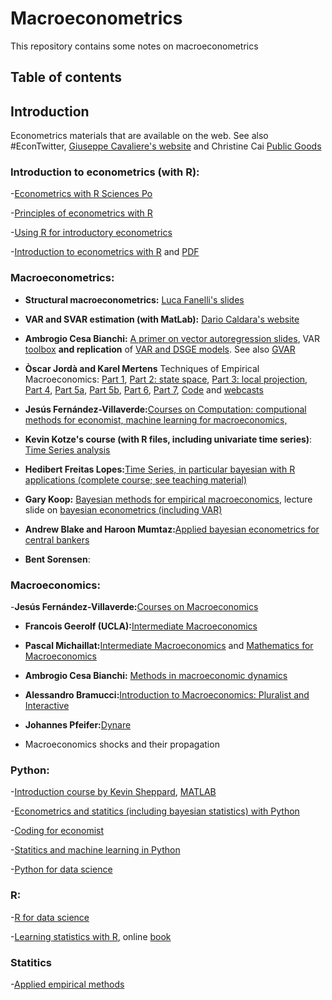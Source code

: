 # Macroeconometrics
This repository contains some notes on macroeconometrics

## Table of contents
## Introduction 
Econometrics materials that are available on the web. See also #EconTwitter, [Giuseppe Cavaliere's website](https://giuseppecavaliere.wixsite.com/giuseppe/econometrics-lecture-notes-and-books) and Christine Cai [Public Goods](https://christinecai.github.io/items/PublicGoods.html)

### Introduction to econometrics (with R):

-[Econometrics with R Sciences Po](https://scpoecon.github.io/ScPoEconometrics/) 

-[Principles of econometrics with R](https://bookdown.org/ccolonescu/RPoE4/)

-[Using R for introductory econometrics](https://www.urfie.net/downloads/PDF/URfIE_web.pdf)

-[Introduction to econometrics with R](https://www.econometrics-with-r.org/index.html) and [PDF](https://www.econometrics-with-r.org/ITER.pdf)



### Macroeconometrics:

- **Structural macroeconometrics:** [Luca Fanelli's slides](https://github.com/andrerecio/macro/blob/main/StructuralMacro_Luca_Fanelli.pdf)

- **VAR and SVAR estimation (with MatLab):** [Dario Caldara's website](https://sites.google.com/view/dariocaldara/teaching)

- **Ambrogio Cesa Bianchi:** [A primer on vector autoregression slides](https://drive.google.com/file/d/14LA-q41ns364CtlkJYxF1h-JgCWM-HCy/view), VAR [toolbox](https://github.com/ambropo/VAR-Toolbox) **and replication** of [VAR and DSGE models](https://sites.google.com/site/ambropo/replications). See also [GVAR](https://drive.google.com/file/d/19HRnTejKMIkHJz3BWXEdLGI49ujLLWDS/view)

- **Òscar Jordà and Karel Mertens** Techniques of Empirical Macroeconomics: [Part 1](https://www.aeaweb.org/content/file?id=17940), [Part 2: state space](https://www.aeaweb.org/content/file?id=17941), [Part 3: local projection](https://www.aeaweb.org/content/file?id=17942), [Part 4](https://assets.aeaweb.org/asset-server/files/17943.pdf), [Part 5a](https://assets.aeaweb.org/asset-server/files/17944.pdf), [Part 5b](https://www.aeaweb.org/content/file?id=17945), [Part 6](https://www.aeaweb.org/content/file?id=17946), [Part 7](https://assets.aeaweb.org/asset-server/files/17947.pdf), [Code](https://sites.google.com/site/oscarjorda/home/local-projections/aea-continuing-education-2023) and [webcasts](https://www.aeaweb.org/conference/cont-ed/2023-webcasts)

- **Jesús Fernández-Villaverde:**[Courses on Computation: computional methods for economist, machine learning for macroeconomics, ](https://www.sas.upenn.edu/~jesusfv/teaching.html)
  
- **Kevin Kotze's course (with R files, including univariate time series)**: [Time Series analysis](https://www.economodel.com/time-series-analysis)

- **Hedibert Freitas Lopes:**[Time Series, in particular bayesian with R applications (complete course; see teaching material)](https://hedibert.org/current-teaching/)

- **Gary Koop:** [Bayesian methods for empirical macroeconomics](https://drive.google.com/file/d/1Ga4WVm9tSpvJ2r-JIjEa8LQC8FTM1jNC/view), lecture slide on [bayesian econometrics (including VAR)](https://sites.google.com/site/garykoop/teaching/sgpe-bayesian-econometrics)

- **Andrew Blake and Haroon Mumtaz:**[Applied bayesian econometrics for central bankers](https://drive.google.com/file/d/1GqkvZi-So2r-kyEXVfKUM4a-Kl6T5Cdv/view)
- **Bent Sorensen**: 

### Macroeconomics:

-**Jesús Fernández-Villaverde:**[Courses on Macroeconomics](https://www.sas.upenn.edu/~jesusfv/teaching.html)

- **Francois Geerolf (UCLA):**[Intermediate Macroeconomics](https://fgeerolf.com/econ102/)

- **Pascal Michaillat:**[Intermediate Macroeconomics](https://pascalmichaillat.org/c4/) and [Mathematics for Macroeconomics](https://pascalmichaillat.org/c3/)

- **Ambrogio Cesa Bianchi:** [Methods in macroeconomic dynamics](https://drive.google.com/file/d/1JgB84T97Uuh3573VwqOPZct3E7ZvpXGb/view)

- **Alessandro Bramucci:**[Introduction to Macroeconomics: Pluralist and Interactive](https://eng.mgwk.de/)

- **Johannes Pfeifer:**[Dynare](https://sites.google.com/site/pfeiferecon/dynare)

- Macroeconomics shocks and their propagation

### Python:

-[Introduction course by Kevin Sheppard](https://www.kevinsheppard.com/teaching/python/), [MATLAB](https://www.kevinsheppard.com/teaching/matlab/notes/) 

-[Econometrics and statitics (including bayesian statistics) with Python](https://github.com/weijie-chen)

-[Coding for economist](https://aeturrell.github.io/coding-for-economists/intro.html#)

-[Statitics and machine learning in Python](https://duchesnay.github.io/pystatsml/)

-[Python for data science](https://aeturrell.github.io/python4DS/welcome.html#)

### R:
-[R for data science](https://r4ds.had.co.nz/)

-[Learning statistics with R](https://learningstatisticswithr.com/), online [book](https://learningstatisticswithr.com/book/)

### Statitics 

-[Applied empirical methods](https://github.com/paulgp/applied-methods-phd)
